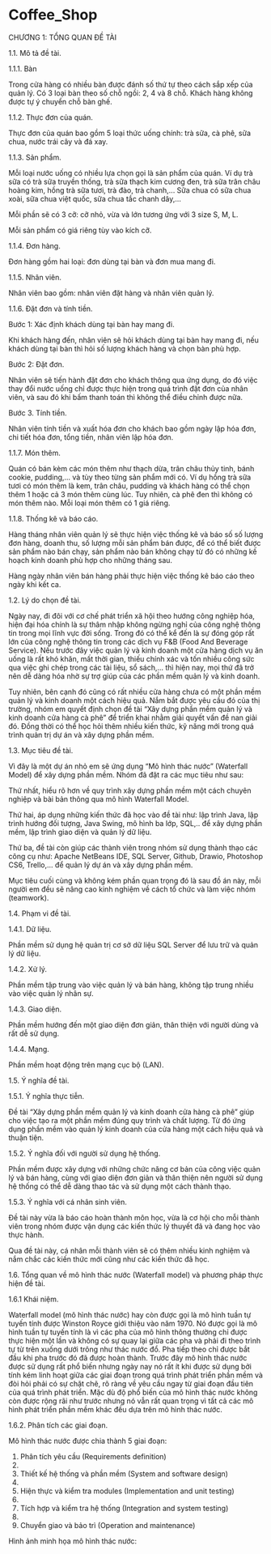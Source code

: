 # Coffee_Shop

CHƯƠNG 1: TỔNG QUAN ĐỀ TÀI

1.1. Mô tả đề tài.

1.1.1. Bàn

Trong cửa hàng có nhiều bàn được đánh số thứ tự theo cách sắp xếp của quản lý. Có 3 loại bàn theo số chỗ ngồi: 2, 4 và 8 chỗ. Khách hàng không được tự ý chuyển chỗ bàn ghế.

1.1.2. Thực đơn của quán. 

Thực đơn của quán bao gồm 5 loại thức uống chính: trà sữa, cà phê, sữa chua, nước trái cây và đá xay.

1.1.3. Sản phẩm.

Mỗi loại nước uống có nhiều lựa chọn gọi là sản phẩm của quán. Ví dụ trà sữa có trà sữa truyền thống, trà sữa thạch kim cương đen, trà sữa trân châu hoàng kim, hồng trà sữa tươi, trà đào, trà chanh,... Sữa chua có sữa chua xoài, sữa chua việt quốc, sữa chua tắc chanh dây,...

Mỗi phần sẽ có 3 cỡ: cỡ nhỏ, vừa và lớn tương ứng với 3 size S, M, L.

Mỗi sản phẩm có giá riêng tùy vào kích cỡ.

1.1.4. Đơn hàng.

Đơn hàng gồm hai loại: đơn dùng tại bàn và đơn mua mang đi.

1.1.5. Nhân viên.

Nhân viên bao gồm: nhân viên đặt hàng và nhân viên quản lý. 

1.1.6. Đặt đơn và tính tiền.  

Bước 1: Xác định khách dùng tại bàn hay mang đi. 

Khi khách hàng đến, nhân viên sẽ hỏi khách dùng tại bàn hay mang đi, nếu khách dùng tại bàn thì hỏi số lượng khách hàng và chọn bàn phù hợp.

Bước 2: Đặt đơn. 

Nhân viên sẽ tiến hành đặt đơn cho khách thông qua ứng dụng, do đó việc thay đổi nước uống chỉ được thực hiện trong quá trình đặt đơn của nhân viên, và sau đó khi bấm thanh toán thì không thể điều chỉnh được nữa.

Bước 3. Tính tiền. 

Nhân viên tính tiền và xuất hóa đơn cho khách bao gồm ngày lập hóa đơn, chi tiết hóa đơn, tổng tiền, nhân viên lập hóa đơn.

1.1.7. Món thêm.

Quán có bán kèm các món thêm như thạch dừa, trân châu thủy tinh, bánh cookie, pudding,... và tùy theo từng sản phẩm mới có. Ví dụ hồng trà sữa tươi có món thêm là kem, trân châu, pudding và khách hàng có thể chọn thêm 1 hoặc cả 3 món thêm cùng lúc. Tuy nhiên, cà phê đen thì không có món thêm nào. Mỗi loại món thêm có 1 giá riêng.

1.1.8. Thống kê và báo cáo.

Hàng tháng nhân viên quản lý sẽ thực hiện việc thống kê và báo số số lượng đơn hàng, doanh thu, số lượng mỗi sản phẩm bán được, để có thể biết được sản phẩm nào bán chạy, sản phẩm nào bán không chạy từ đó có những kế hoạch kinh doanh phù hợp cho những tháng sau.

Hàng ngày nhân viên bán hàng phải thực hiện việc thống kê báo cáo theo ngày khi kết ca.

1.2. Lý do chọn đề tài.

Ngày nay, đi đôi với cơ chế phát triển xã hội theo hướng công nghiệp hóa, hiện đại hóa chính là sự thâm nhập không ngừng nghỉ của công nghệ thông tin trong mọi lĩnh vực đời sống. Trong đó có thể kể đến là sự đóng góp rất lớn của công nghệ thông tin trong các dịch vụ F&B (Food And Beverage Service). Nếu trước đây việc quản lý và kinh doanh một cửa hàng dịch vụ ăn uống là rất khó khăn, mất thời gian, thiếu chính xác và tốn nhiều công sức qua việc ghi chép trong các tài liệu, sổ sách,... thì hiện nay, mọi thứ đã trở nên dễ dàng hóa nhờ sự trợ giúp của các phần mềm quản lý và kinh doanh.

Tuy nhiên, bên cạnh đó cũng có rất nhiều cửa hàng chưa có một phần mềm quản lý và kinh doanh một cách hiệu quả. Nắm bắt được yêu cầu đó của thị trường, nhóm em quyết định chọn đề tài “Xây dựng phần mềm quản lý và kinh doanh cửa hàng cà phê” để triển khai nhằm giải quyết vấn đề nan giải đó. Đồng thời có thể học hỏi thêm nhiều kiến thức, kỹ năng mới trong quá trình quản trị dự án và xây dựng phần mềm.

1.3. Mục tiêu đề tài.	

Vì đây là một dự án nhỏ em sẽ ứng dụng “Mô hình thác nước” (Waterfall Model) để xây dựng phần mềm. Nhóm đã đặt ra các mục tiêu như sau:

Thứ nhất, hiểu rõ hơn về quy trình xây dựng phần mềm một cách chuyên nghiệp và bài bản thông qua mô hình Waterfall Model.

Thứ hai, áp dụng những kiến thức đã học vào đề tài như: lập trình Java, lập trình hướng đối tượng, Java Swing, mô hình ba lớp, SQL,.. để xây dựng phần mềm, lập trình giao diện và quản lý dữ liệu.

Thứ ba, đề tài còn giúp các thành viên trong nhóm sử dụng thành thạo các công cụ như: Apache NetBeans IDE, SQL Server, Github, Drawio, Photoshop CS6, Trello,... để quản lý dự án và xây dựng phần mềm. 

Mục tiêu cuối cùng và không kém phần quan trọng đó là sau đồ án này, mỗi người em đều sẽ nâng cao kinh nghiệm về cách tổ chức và làm việc nhóm (teamwork).

1.4. Phạm vi đề tài.

1.4.1. Dữ liệu.

Phần mềm sử dụng hệ quản trị cơ sở dữ liệu SQL Server để lưu trữ và quản lý dữ liệu.

1.4.2. Xử lý.

Phần mềm tập trung vào việc quản lý và bán hàng, không tập trung nhiều vào việc quản lý nhân sự.

1.4.3. Giao diện.

Phần mềm hướng đến một giao diện đơn giản, thân thiện với người dùng và rất dễ sử dụng.

1.4.4. Mạng.

Phần mềm hoạt động trên mạng cục bộ (LAN).

1.5. Ý nghĩa đề tài.

1.5.1. Ý nghĩa thực tiễn.

Đề tài “Xây dựng phần mềm quản lý và kinh doanh cửa hàng cà phê” giúp cho việc tạo ra một phần mềm đúng quy trình và chất lượng. Từ đó ứng dụng phần mềm vào quản lý kinh doanh của cửa hàng một cách hiệu quả và thuận tiện.

1.5.2. Ý nghĩa đối với người sử dụng hệ thống.

Phần mềm được xây dựng với những chức năng cơ bản của công việc quản lý và bán hàng, cùng với giao diện đơn giản và thân thiện nên người sử dụng hệ thống có thể dễ dàng thao tác và sử dụng một cách thành thạo.

1.5.3. Ý nghĩa với cá nhân sinh viên.

Đề tài này vừa là báo cáo hoàn thành môn học, vừa là cơ hội cho mỗi thành viên trong nhóm được vận dụng các kiến thức lý thuyết đã và đang học vào thực hành.

Qua đề tài này, cá nhân mỗi thành viên sẽ có thêm nhiều kinh nghiệm và nắm chắc các kiến thức mới cũng như các kiến thức đã học.

1.6. Tổng quan về mô hình thác nước (Waterfall model) và phương pháp thực hiện đề tài.

1.6.1 Khái niệm.

Waterfall model (mô hình thác nước) hay còn được gọi là mô hình tuần tự tuyến tính được Winston Royce giới thiệu vào năm 1970. Nó được gọi là mô hình tuần tự tuyến tính là vì các pha của mô hình thông thường chỉ được thực hiện một lần và không có sự quay lại giữa các pha và phải đi theo trình tự từ trên xuống dưới trông như thác nước đổ. Pha tiếp theo chỉ được bắt đầu khi pha trước đó đã được hoàn thành.
Trước đây mô hình thác nước được sử dụng rất phổ biến nhưng ngày nay nó rất ít khi được sử dụng bởi tính kém linh hoạt giữa các giai đoạn trong quá trình phát triển phần mềm và đòi hỏi phải có sự chặt chẽ, rõ ràng về yêu cầu ngay từ giai đoạn đầu tiên của quá trình phát triển. Mặc dù độ phổ biến của mô hình thác nước không còn được rộng rãi như trước nhưng nó vẫn rất quan trọng vì tất cả các mô hình phát triển phần mềm khác đều dựa trên mô hình thác nước. 

1.6.2. Phân tích các giai đoạn.

Mô hình thác nước được chia thành 5 giai đoạn:

1.	Phân tích yêu cầu (Requirements definition)
2.	
3.	Thiết kế hệ thống và phần mềm (System and software design)
4.	
5.	Hiện thực và kiểm tra modules (Implementation and unit testing)
6.	
7.	Tích hợp và kiểm tra hệ thống (Integration and system testing)
8.	
9.	Chuyển giao và bảo trì (Operation and maintenance)
    
Hình ảnh minh họa mô hình thác nước:

